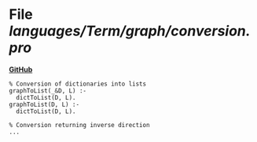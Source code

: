 # File _languages/Term/graph/conversion.pro_
**[GitHub](https://github.com/softlang/yas/blob/master/languages/Term/graph/conversion.pro)**
```
% Conversion of dictionaries into lists
graphToList(_&D, L) :-
  dictToList(D, L).
graphToList(D, L) :-
  dictToList(D, L).

% Conversion returning inverse direction
...
```
